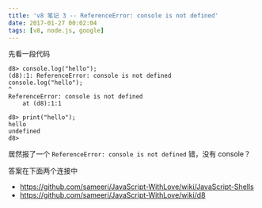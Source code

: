 ```yaml
---
title: 'v8 笔记 3 -- ReferenceError: console is not defined'
date: 2017-01-27 00:02:04
tags: [v8, node.js, google]
---
```


先看一段代码

```
d8> console.log("hello");
(d8):1: ReferenceError: console is not defined
console.log("hello");
^
ReferenceError: console is not defined
    at (d8):1:1

d8> print("hello");
hello
undefined
d8>
```

居然报了一个 `ReferenceError: console is not defined` 错，没有 console？

<!--more-->

答案在下面两个连接中

* <https://github.com/sameeri/JavaScript-WithLove/wiki/JavaScript-Shells>
* <https://github.com/sameeri/JavaScript-WithLove/wiki/d8>